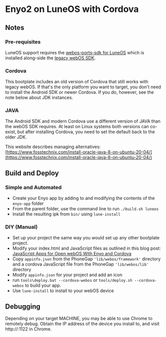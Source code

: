 # Enyo2 on LuneOS with Cordova

## Notes

### Pre-requisites

LuneOS support requires the [webos-ports-sdk for LuneOS](https://github.com/webOS-ports/webos-ports-sdk) which is installed along-side the [legacy webOS SDK](http://sdk.webosarchive.com).

### Cordova

This bootplate includes an old version of Cordova that still works with legacy webOS. If that's the only platform you want to target, you don't need to install the Android SDK or newer Cordova. If you do, however, see the note below about JDK instances.

### JAVA
The Android SDK and modern Cordova use a different version of JAVA than the webOS SDK requires. 
At least on Linux systems both versions can co-exist, but after installing Cordova, you need to set the default back to the older JDK.

This website describes managing alternatives: [https://www.fosstechnix.com/install-oracle-java-8-on-ubuntu-20-04/](https://www.fosstechnix.com/install-oracle-java-8-on-ubuntu-20-04/)

## Build and Deploy

### Simple and Automated

- Create your Enyo app by adding to and modifying the contents of the `enyo-app` folder
- From the parent folder, use the command line to run `./build.sh luneos`
- Install the resulting ipk from `bin/` using `lune-install`

### DIY (Manual)

- Set up your project the same way you would set up any other bootplate project.
- Modify your index.html and JavaScript files as outlined in this blog post: [JavaScript Apps for Open webOS With Enyo and Cordova](OpenWebOSBlog.md)
- Copy `appinfo.json` from the PhoneGap `'lib/webos/framework'` directory and a cordova JavaScript file from the PhoneGap `'lib/webos/lib'` directory
- Modify `appinfo.json` for your project and add an icon
- run `tools\deploy.bat --cordova-webos` or `tools/deploy.sh --cordova-webos` to build your app.
- Use `lune-install` to install to your webOS device

## Debugging

Depending on your target MACHINE, you may be able to use Chrome to remotely debug. Obtain the IP address of the device you install to, and visit http://<DEVICEIP>:1122 in Chrome.